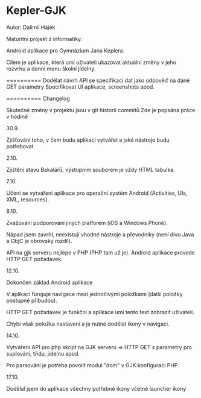 Kepler-GJK
==========

Autor: Dalimil Hájek

Maturitní projekt z informatiky.

Android aplikace pro Gymnázium Jana Keplera. 

Cílem je aplikace, která umí uživateli ukazovat aktuální změny v jeho rozvrhu a denní menu školní jídelny.

==========
Dodělat návrh API se specifikací dat jako odpověď na dané GET parametry
Specifikovat UI aplikace, screenshots apod.

==========
Changelog

Skutečné změny v projektu jsou v git historii commitů
Zde je popsána práce v hodině

30.9. 

Zjišťování toho, v čem budu aplikaci vytvářet a jaké nástroje budu potřebovat

2.10.

Zjištění stavu Bakalářů, výstupním souborem je vždy HTML tabulka.

7.10.

Učení se vytváření aplikace pro operační systém Android (Activities, UIs, XML, resources).

8.10.

Zvažování podporování jiných platforem (iOS a Windows Phone).

Nápad jsem zavrhl, neexistují vhodné nástroje a převodníky (není divu Java a ObjC je obrovský rozdíl).

API na gjk serveru nejlépe v PHP (PHP tam už je). Android aplikace provede HTTP GET požadavek.

12.10.

Dokončen základ Android aplikace

V aplikaci funguje navigace mezi jednotlivými položkami (další položky postupně přibudou).

HTTP GET požadavek je funkční a aplikace umí tento text zobrazit uživateli.

Chybí však položka nastavení a je nutné dodělat ikony v navigaci.

14.10.

Vytváření API pro php skript na GJK serveru => HTTP GET s parametry pro suplování, třídu, jídelnu apod.

Pro parsování je potřeba povolit modul "dom" v GJK konfiguraci PHP.


17.10.

Dodělal jsem do aplikace všechny potřebné ikony včetně launcher ikony